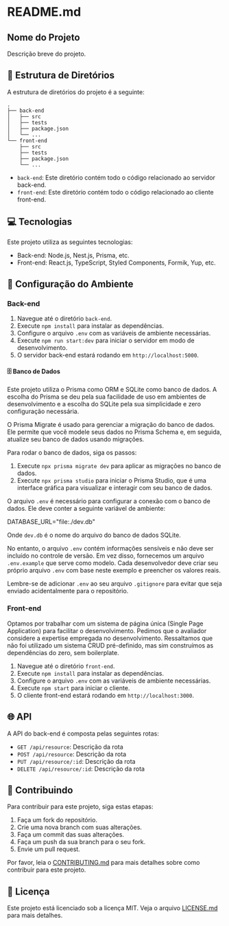 # README.md

## Nome do Projeto

Descrição breve do projeto.

## 📂 Estrutura de Diretórios

A estrutura de diretórios do projeto é a seguinte:


```
.
├── back-end
│   ├── src
│   ├── tests
│   ├── package.json
│   └── ...
└── front-end
    ├── src
    ├── tests
    ├── package.json
    └── ...
```


- `back-end`: Este diretório contém todo o código relacionado ao servidor back-end.
- `front-end`: Este diretório contém todo o código relacionado ao cliente front-end.

## 💻 Tecnologias

Este projeto utiliza as seguintes tecnologias:

- Back-end: Node.js, Nest.js, Prisma, etc.
- Front-end: React.js, TypeScript, Styled Components, Formik, Yup, etc.

## 🚀 Configuração do Ambiente

### Back-end

1. Navegue até o diretório `back-end`.
2. Execute `npm install` para instalar as dependências.
3. Configure o arquivo `.env` com as variáveis de ambiente necessárias.
4. Execute `npm run start:dev` para iniciar o servidor em modo de desenvolvimento.
5. O servidor back-end estará rodando em `http://localhost:5000`.

#### 🗄️ Banco de Dados

Este projeto utiliza o Prisma como ORM e SQLite como banco de dados. A escolha do Prisma se deu pela sua facilidade de uso em ambientes de desenvolvimento e a escolha do SQLite pela sua simplicidade e zero configuração necessária.

O Prisma Migrate é usado para gerenciar a migração do banco de dados. Ele permite que você modele seus dados no Prisma Schema e, em seguida, atualize seu banco de dados usando migrações.

Para rodar o banco de dados, siga os passos:

1. Execute `npx prisma migrate dev` para aplicar as migrações no banco de dados.
2. Execute `npx prisma studio` para iniciar o Prisma Studio, que é uma interface gráfica para visualizar e interagir com seu banco de dados.

O arquivo `.env` é necessário para configurar a conexão com o banco de dados. Ele deve conter a seguinte variável de ambiente:

DATABASE_URL="file:./dev.db"


Onde `dev.db` é o nome do arquivo do banco de dados SQLite.

No entanto, o arquivo `.env` contém informações sensíveis e não deve ser incluído no controle de versão. Em vez disso, fornecemos um arquivo `.env.example` que serve como modelo. Cada desenvolvedor deve criar seu próprio arquivo `.env` com base neste exemplo e preencher os valores reais.

Lembre-se de adicionar `.env` ao seu arquivo `.gitignore` para evitar que seja enviado acidentalmente para o repositório.

### Front-end

Optamos por trabalhar com um sistema de página única (Single Page Application) para facilitar o desenvolvimento. Pedimos que o avaliador considere a expertise empregada no desenvolvimento. Ressaltamos que não foi utilizado um sistema CRUD pré-definido, mas sim construímos as dependências do zero, sem boilerplate.

1. Navegue até o diretório `front-end`.
2. Execute `npm install` para instalar as dependências.
3. Configure o arquivo `.env` com as variáveis de ambiente necessárias.
4. Execute `npm start` para iniciar o cliente.
5. O cliente front-end estará rodando em `http://localhost:3000`.

## 🌐 API

A API do back-end é composta pelas seguintes rotas:

- `GET /api/resource`: Descrição da rota
- `POST /api/resource`: Descrição da rota
- `PUT /api/resource/:id`: Descrição da rota
- `DELETE /api/resource/:id`: Descrição da rota

## 🤝 Contribuindo

Para contribuir para este projeto, siga estas etapas:

1. Faça um fork do repositório.
2. Crie uma nova branch com suas alterações.
3. Faça um commit das suas alterações.
4. Faça um push da sua branch para o seu fork.
5. Envie um pull request.

Por favor, leia o [CONTRIBUTING.md](./CONTRIBUTING.md) para mais detalhes sobre como contribuir para este projeto.

## 📄 Licença

Este projeto está licenciado sob a licença MIT. Veja o arquivo [LICENSE.md](./LICENSE.md) para mais detalhes.